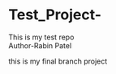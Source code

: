 # Test_Project-
This is my test repo
<br>
Author-Rabin Patel
<p>this is my final branch project </p>
